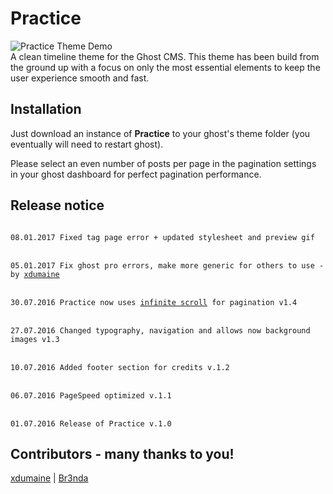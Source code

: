 # Practice

![Practice Theme Demo](https://github.com/Dennis-Mayk/Practice/blob/master/preview.gif)
<br>
A clean timeline theme for the Ghost CMS.
This theme has been build from the ground up with a focus on only the most essential elements to keep the user experience smooth and fast.

## Installation
Just download an instance of <b>Practice</b> to your ghost's theme folder (you eventually will need to restart ghost).

Please select an even number of posts per page in the pagination settings in your ghost dashboard for perfect pagination performance.

## Release notice
<code>
08.01.2017 Fixed tag page error + updated stylesheet and preview gif
</code><br>
<code>
05.01.2017 Fix ghost pro errors, make more generic for others to use - by <a href="https://github.com/xdumaine">xdumaine</a>
</code><br>
<code>
30.07.2016 Practice now uses <a href="https://github.com/infinite-scroll/infinite-scroll">infinite scroll</a> for pagination v1.4 
</code><br>
<code>
27.07.2016 Changed typography, navigation and allows now background images v1.3 
</code><br>
<code>
10.07.2016 Added footer section for credits v.1.2
</code><br>
<code>
06.07.2016 PageSpeed optimized v.1.1
</code><br>
<code>
01.07.2016 Release of Practice v.1.0
</code>

## Contributors - many thanks to you!
[xdumaine](https://github.com/xdumaine) | [Br3nda](https://github.com/Br3nda)
